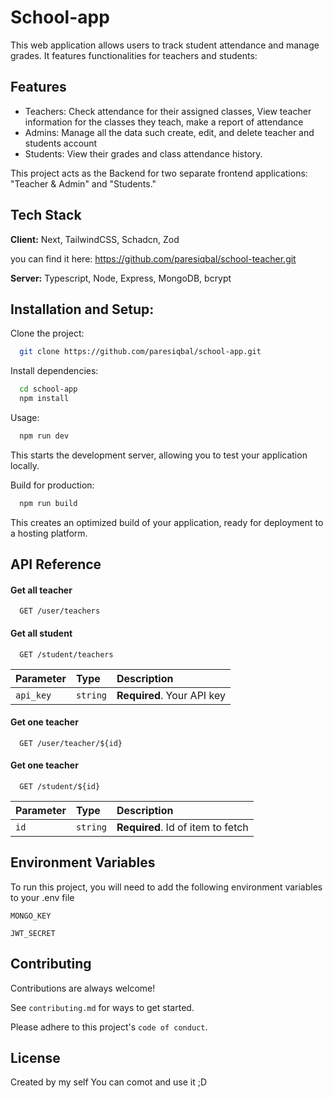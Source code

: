
# School-app

This web application allows users to track student attendance and manage grades. It features functionalities for teachers and students:


## Features

- Teachers: Check attendance for their assigned classes, View teacher information for the classes they teach, make a report of attendance
- Admins: Manage all the data such create, edit, and delete teacher and students account
- Students: View their grades and class attendance history.

This project acts as the Backend for two separate frontend applications: "Teacher & Admin" and "Students."
## Tech Stack

**Client:** Next, TailwindCSS, Schadcn, Zod

you can find it here:
https://github.com/paresiqbal/school-teacher.git

**Server:** Typescript, Node, Express, MongoDB, bcrypt


## Installation and Setup:

Clone the project:

```bash
  git clone https://github.com/paresiqbal/school-app.git
```

Install dependencies:
```bash
  cd school-app
  npm install
```

Usage:
```bash
  npm run dev
```
This starts the development server, allowing you to test your application locally.

Build for production:
```bash
  npm run build
```
This creates an optimized build of your application, ready for deployment to a hosting platform.
## API Reference

#### Get all teacher

```http
  GET /user/teachers
```

#### Get all student
```http
  GET /student/teachers
```

| Parameter | Type     | Description                |
| :-------- | :------- | :------------------------- |
| `api_key` | `string` | **Required**. Your API key |

#### Get one teacher

```http
  GET /user/teacher/${id}
```

#### Get one teacher

```http
  GET /student/${id}
```

| Parameter | Type     | Description                       |
| :-------- | :------- | :-------------------------------- |
| `id`      | `string` | **Required**. Id of item to fetch |

## Environment Variables

To run this project, you will need to add the following environment variables to your .env file

`MONGO_KEY`

`JWT_SECRET`


## Contributing

Contributions are always welcome!

See `contributing.md` for ways to get started.

Please adhere to this project's `code of conduct`.


## License
Created by my self
You can comot and use it ;D

